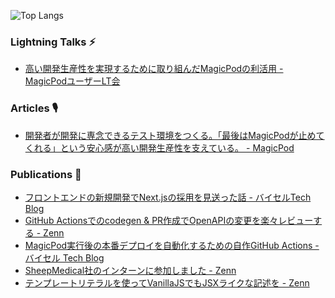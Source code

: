 <!-- ### Hi there 👋 -->

<!--
**t-jimbo/t-jimbo** is a ✨ _special_ ✨ repository because its `README.md` (this file) appears on your GitHub profile.

Here are some ideas to get you started:

- 🔭 I’m currently working on ...
- 🌱 I’m currently learning ...
- 👯 I’m looking to collaborate on ...
- 🤔 I’m looking for help with ...
- 💬 Ask me about ...
- 📫 How to reach me: ...
- 😄 Pronouns: ...
- ⚡ Fun fact: ...
-->

![Top Langs](https://github-readme-stats.vercel.app/api/top-langs/?username=t-jimbo&layout=compact)

### Lightning Talks ⚡

- [高い開発生産性を実現するために取り組んだMagicPodの利活用 - MagicPodユーザーLT会](https://speakerdeck.com/jimbo/gao-ikai-fa-sheng-chan-xing-woshi-xian-surutameniqu-rizu-ndamagicpodnoli-huo-yong)

### Articles 🎙️

- [開発者が開発に専念できるテスト環境をつくる。「最後はMagicPodが止めてくれる」という安心感が高い開発生産性を支えている。 - MagicPod](https://magicpod.com/customer-stories/buysell/)


### Publications 📖

- [フロントエンドの新規開発でNext.jsの採用を見送った話 - バイセルTech Blog](https://tech.buysell-technologies.com/entry/adventcalendar2023-12-10)
- [GitHub Actionsでのcodegen & PR作成でOpenAPIの変更を楽々レビューする - Zenn](https://zenn.dev/jimbeem/articles/repository-dispatch-codegen)
- [MagicPod実行後の本番デプロイを自動化するための自作GitHub Actions - バイセル Tech Blog](https://tech.buysell-technologies.com/entry/magicpod-action)
- [SheepMedical社のインターンに参加しました - Zenn](https://zenn.dev/jimbeem/articles/cc564e9267754c)
- [テンプレートリテラルを使ってVanillaJSでもJSXライクな記述を - Zenn](https://zenn.dev/jimbeem/articles/1c19a810b2f673)
